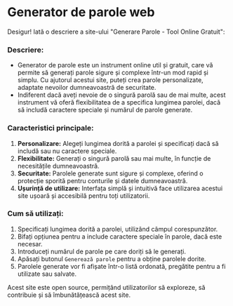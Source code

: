 # Generator de parole web
Desigur! Iată o descriere a site-ului "Generare Parole - Tool Online Gratuit":

### Descriere:
- Generator de parole este un instrument online util și gratuit, care vă permite să generați parole sigure și complexe într-un mod rapid și simplu. Cu ajutorul acestui site, puteți crea parole personalizate, adaptate nevoilor dumneavoastră de securitate.
- Indiferent dacă aveți nevoie de o singură parolă sau de mai multe, acest instrument vă oferă flexibilitatea de a specifica lungimea parolei, dacă să includă caractere speciale și numărul de parole generate.

### Caracteristici principale:
1. **Personalizare:** Alegeți lungimea dorită a parolei și specificați dacă să includă sau nu caractere speciale.
2. **Flexibilitate:** Generați o singură parolă sau mai multe, în funcție de necesitățile dumneavoastră.
3. **Securitate:** Parolele generate sunt sigure și complexe, oferind o protecție sporită pentru conturile și datele dumneavoastră.
4. **Ușurință de utilizare:** Interfața simplă și intuitivă face utilizarea acestui site ușoară și accesibilă pentru toți utilizatorii.

### Cum să utilizați:
1. Specificați lungimea dorită a parolei, utilizând câmpul corespunzător.
2. Bifați opțiunea pentru a include caractere speciale în parole, dacă este necesar.
3. Introduceți numărul de parole pe care doriți să le generați.
4. Apăsați butonul `Generează parole` pentru a obține parolele dorite.
5. Parolele generate vor fi afișate într-o listă ordonată, pregătite pentru a fi utilizate sau salvate.

Acest site este open source, permițând utilizatorilor să exploreze, să contribuie și să îmbunătățească acest site.

